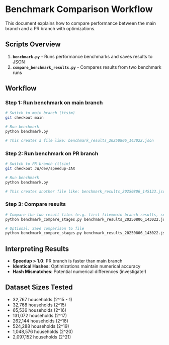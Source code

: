 # Benchmark Comparison Workflow

This document explains how to compare performance between the main branch and a PR branch with optimizations.

## Scripts Overview

1. **`benchmark.py`** - Runs performance benchmarks and saves results to JSON
2. **`compare_benchmark_results.py`** - Compares results from two benchmark runs

## Workflow

### Step 1: Run benchmark on main branch

```bash
# Switch to main branch (ttsim)
git checkout main

# Run benchmark
python benchmark.py

# This creates a file like: benchmark_results_20250806_143022.json
```

### Step 2: Run benchmark on PR branch 

```bash
# Switch to PR branch (ttsim)
git checkout JW/dev/speedup-JAX

# Run benchmark 
python benchmark.py

# This creates another file like: benchmark_results_20250806_145133.json
```

### Step 3: Compare results

```bash
# Compare the two result files (e.g. first file=main branch results, second file=PR branch results)
python benchmark_compare_stages.py benchmark_results_20250806_143022.json benchmark_results_20250806_145133.json

# Optional: Save comparison to file
python benchmark_compare_stages.py benchmark_results_20250806_143022.json benchmark_results_20250806_145133.json --save-comparison
```

## Interpreting Results

- **Speedup > 1.0**: PR branch is faster than main branch
- **Identical Hashes**: Optimizations maintain numerical accuracy
- **Hash Mismatches**: Potential numerical differences (investigate!)

## Dataset Sizes Tested

- 32,767 households (2^15 - 1)
- 32,768 households (2^15)
- 65,536 households (2^16)
- 131,072 households (2^17)
- 262,144 households (2^18)
- 524,288 households (2^19)
- 1,048,576 households (2^20)
- 2,097,152 households (2^21)
